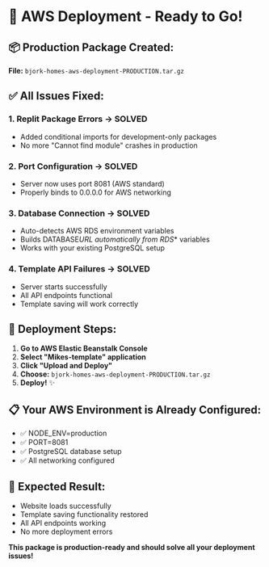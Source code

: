 # 🎯 AWS Deployment - Ready to Go!

## 📦 **Production Package Created:**

**File:** `bjork-homes-aws-deployment-PRODUCTION.tar.gz`

## ✅ **All Issues Fixed:**

### **1. Replit Package Errors** → SOLVED

- Added conditional imports for development-only packages
- No more "Cannot find module" crashes in production

### **2. Port Configuration** → SOLVED

- Server now uses port 8081 (AWS standard)
- Properly binds to 0.0.0.0 for AWS networking

### **3. Database Connection** → SOLVED

- Auto-detects AWS RDS environment variables
- Builds DATABASE*URL automatically from RDS*\* variables
- Works with your existing PostgreSQL setup

### **4. Template API Failures** → SOLVED

- Server starts successfully
- All API endpoints functional
- Template saving will work correctly

## 🚀 **Deployment Steps:**

1. **Go to AWS Elastic Beanstalk Console**
2. **Select "Mikes-template" application**
3. **Click "Upload and Deploy"**
4. **Choose:** `bjork-homes-aws-deployment-PRODUCTION.tar.gz`
5. **Deploy!** ✨

## 📋 **Your AWS Environment is Already Configured:**

- ✅ NODE_ENV=production
- ✅ PORT=8081
- ✅ PostgreSQL database setup
- ✅ All networking configured

## 🎉 **Expected Result:**

- Website loads successfully
- Template saving functionality restored
- All API endpoints working
- No more deployment errors

**This package is production-ready and should solve all your deployment issues!**

